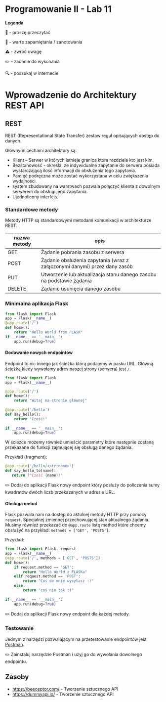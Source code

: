 # Programowanie II - Lab 11

**Legenda**

📖 - proszę przeczytać

📝 - warte zapamiętania / zanotowania

⚠️ - zwróć uwagę

✏️ - zadanie do wykonania

🔍 - poszukaj w internecie

# Wprowadzenie do Architektury REST API

## REST
REST (Representational State Transfer) zestaw reguł opisujących dostęp do danych. 

Głównymi cechami architektury są:
* Klient – Serwer w których istnieje granica która rozdziela kto jest kim.
* Bezstanowość - określa, że indywidualne zapytanie do serwera posiada wystarczającą ilość informacji do obsłużenia tego zapytania.
* Pamięć podręczna może zostać wykorzystana w celu zwiększenia wydajności.
* system zbudowany na warstwach pozwala połączyć klienta z dowolnym serwerem do obsługi jego zapytania. 
* Ujednolicony interfejs.

### Standardowe metody
Metody HTTP są standardowymi metodami komunikacji w architekturze REST.

| nazwa metody | opis |
| -------------|------|
| GET | Żądanie pobrania zasobu z serwera |
| POST | Żądanie obsłużenia zapytania (wraz z załączonymi danymi) przez dany zasób |
| PUT | Utworzenie lub aktualizacja stanu danego zasobu na podstawie żądania |
| DELETE | Żądanie usunięcia danego zasobu |

### Minimalna aplikacja Flask
```python
from flask import Flask
app = Flask(__name__)
@app.route('/')
def home():
    return "Hello World from FLASK"
if __name__ == '__main__':
    app.run(debug=True)     
```

#### Dodawanie nowych endpointów
Endpoint to nic innego jak ścieżka którą podajemy w pasku URL. Główną ścieżką kiedy wywołamy adres naszej strony (serwera) jest `/`. 

```python
from flask import Flask
app = Flask(__name__)

@app.route('/')
def home():
    return "Witaj na stronie głównej"
    
@app.route('/hello')
def say_hello():
    return "Cześć!"
    
if __name__ == '__main__':
    app.run(debug=True)     
```

W ścieżce możemy również umieścić parametry które następnie zostaną przekazane do funkcji zajmującej się obsługą danego żądania.

Przykład (fragment):
 ```python
@app.route('/hello/<str:name>')
def say_hello_to(name):
    return f"Cześć {name}!"
```  

✏️ Dodaj do aplikacji Flask nowy endpoint który posłuży do policzenia sumy kwadratów dwóch liczb przekazanych w adresie URL.


#### Obsługa metod
Flask pozwala nam na dostęp do aktulnej metody HTTP przy pomocy `request`. Specjalnej zmiennej przechowującej stan aktualnego żądania.
Musimy również przekazać do `@app.route` listę method które chcemy obsłużyć na przykład: `methods = ['GET', 'POSTS']`.

Przykład:
```python
from flask import Flask, request
app = Flask(__name__)
@app.route('/', methods = ['GET', 'POSTS'])
def home():
    if request.method == 'GET':
        return "Hello World z FLASKa"
    elif request.method == 'POST':
        return "Coś do mnie wysyłasz :)"
    else:
        return "coś nie tak :("
        
if __name__ == '__main__':
    app.run(debug=True)     
```

✏️ Dodaj do aplikacji Flask nowy endpoint dla każdej metody.

#### 


### Testowanie 
Jednym z narzędzi pozwalającym na przetestowanie endpointów jest [Postman](https://www.postman.com/).

✏️ Zainstaluj narzędzie Postman i użyj go do wywołania dowolnego endpointu.

## Zasoby
* https://beeceptor.com/ - Tworzenie sztucznego API
* https://dummyapi.io/ - Tworzenie sztucznego API
